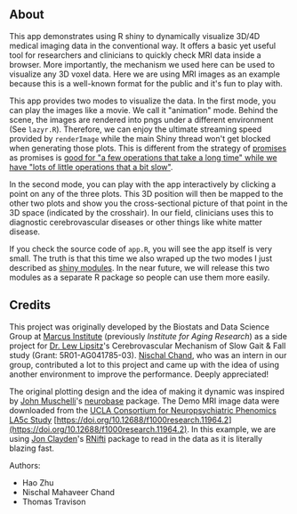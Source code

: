 ## About

This app demonstrates using R shiny to dynamically visualize 3D/4D medical imaging data in the conventional way. It offers a basic yet useful tool for researchers and clinicians to quickly check MRI data inside a browser. More importantly, the mechanism we used here can be used to visualize any 3D voxel data. Here we are using MRI images as an example because this is a well-known format for the public and it's fun to play with.

This app provides two modes to visualize the data. In the first mode, you can play the images like a movie. We call it "animation" mode. Behind the scene, the images are rendered into pngs under a different environment (See `lazyr.R`). Therefore, we can enjoy the ultimate streaming speed provided by `renderImage` while the main Shiny thread won't get blocked when generating those plots. This is different from the strategy of [promises](https://rstudio.github.io/promises/index.html) as promises is [good for "a few operations that take a long time" while we have "lots of little operations that a bit slow"](https://rstudio.github.io/promises/articles/intro.html). 

In the second mode, you can play with the app interactively by clicking a point on any of the three plots. This 3D position will then be mapped to the other two plots and show you the cross-sectional picture of that point in the 3D space (indicated by the crosshair). In our field, clinicians uses this to diagnostic cerebrovascular diseases or other things like white matter disease. 

If you check the source code of `app.R`, you will see the app itself is very small. The truth is that this time we also wraped up the two modes I just described as [shiny modules](https://shiny.rstudio.com/articles/modules.html). In the near future, we will release this two modules as a separate R package so people can use them more easily. 

## Credits
This project was originally developed by the Biostats and Data Science Group at [Marcus Institute](https://www.marcusinstituteforaging.org/) (previously *Institute for Aging Research*) as a side project for [Dr. Lew Lipsitz](https://www.marcusinstituteforaging.org/scientists/team-profiles-and-bios/lewis-lipsitz-md)'s Cerebrovascular Mechanism of Slow Gait & Fall study (Grant: 5R01-AG041785-03). [Nischal Chand](https://github.com/DarkestFloyd), who was an intern in our group, contributed a lot to this project and came up with the idea of using another environment to improve the performance. Deeply appreciated!

The original plotting design and the idea of making it dynamic was inspired by [John Muschelli](https://twitter.com/StrictlyStat)'s [neurobase](https://CRAN.R-project.org/package=neurobase) package. The Demo MRI image data were downloaded from the [UCLA Consortium for Neuropsychiatric Phenomics LA5c Study](https://openneuro.org/datasets/ds000030/versions/00016) [https://doi.org/10.12688/f1000research.11964.2](https://doi.org/10.12688/f1000research.11964.2). In this example, we are using [Jon Clayden](https://twitter.com/jonclayden)'s [RNifti](https://cran.r-project.org/web/packages/RNifti/index.html) package to read in the data as it is literally blazing fast. 

Authors:
- Hao Zhu
- Nischal Mahaveer Chand
- Thomas Travison
